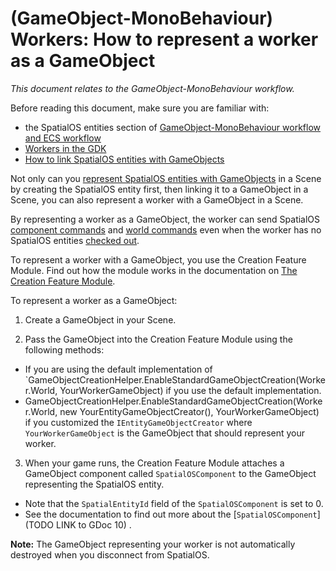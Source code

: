[//]: # (Doc of docs reference 5.3)

# (GameObject-MonoBehaviour) Workers: How to represent a worker as a GameObject
_This document relates to the GameObject-MonoBehaviour workflow._

Before reading this document, make sure you are familiar with:
* the SpatialOS entities section of  [GameObject-MonoBehaviour workflow and ECS workflow](../intro-workflows-spos-entities.md#spatialos-entities)
* [Workers in the GDK](../workers/workers-in-the-gdk.md)
* [How to link SpatialOS entities with GameObjects](./linking-spos-entities-gameobjects.md)


Not only can you [represent SpatialOS entities with GameObjects](./linking-spos-entities-gameobjects.md) in a Scene by creating the SpatialOS entity first, then linking it to a GameObject in a Scene, you can also represent a worker with a GameObject in a Scene.

By representing a worker as a GameObject, the worker can send SpatialOS [component commands](../world-component-commands-requests-responses.md) and [world commands](./gomb-world-commands.md) even when the worker has no SpatialOS entities [checked out](../glossary.md#authority).  



To represent a worker with a GameObject, you use the Creation Feature Module. Find out how the module works in the documentation on [The Creation Feature Module](./gameobject/linking-spos-entities-gameobjects.md).

To represent a worker as a GameObject:
1. Create a GameObject in your Scene.

2. Pass the GameObject into the Creation Feature Module using the following methods:
  *  If you are using the default implementation of `GameObjectCreationHelper.EnableStandardGameObjectCreation(Worker.World, YourWorkerGameObject) if you use the default implementation.
  * GameObjectCreationHelper.EnableStandardGameObjectCreation(Worker.World, new YourEntityGameObjectCreator(), YourWorkerGameObject) if you customized the `IEntityGameObjectCreator`
where `YourWorkerGameObject` is the GameObject that should represent your worker.


3.  When your game runs,  the Creation Feature Module attaches a GameObject component called `SpatialOSComponent` to the GameObject representing the SpatialOS entity.</br>
* Note that the `SpatialEntityId` field of the `SpatialOSComponent` is set to 0.</br>
* See the documentation to find out more about the [`SpatialOSComponent`](TODO LINK to GDoc 10) .


**Note:** The GameObject representing your worker is not automatically destroyed when you disconnect from SpatialOS.
